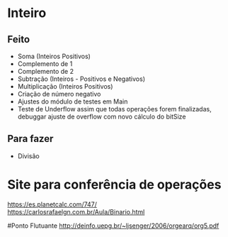 # Inteiro

## Feito
* Soma (Inteiros Positivos)
* Complemento de 1 
* Complemento de 2
* Subtração (Inteiros - Positivos e Negativos)
* Multiplicação (Inteiros Positivos)
* Criação de número negativo
* Ajustes do módulo de testes em Main
* Teste de Underflow assim que todas operações forem finalizadas, debuggar ajuste de overflow com novo cálculo do bitSize


## Para fazer
* Divisão

# Site para conferência de operações
https://es.planetcalc.com/747/
https://carlosrafaelgn.com.br/Aula/Binario.html

#Ponto Flutuante
http://deinfo.uepg.br/~ljsenger/2006/orgearq/org5.pdf